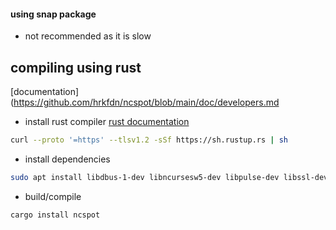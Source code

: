 
#### using snap package
- not recommended as it is slow
## compiling using rust
[documentation](https://github.com/hrkfdn/ncspot/blob/main/doc/developers.md

- install rust compiler [rust documentation](https://www.rust-lang.org/tools/install)
```sh
curl --proto '=https' --tlsv1.2 -sSf https://sh.rustup.rs | sh
```

- install dependencies
```sh
sudo apt install libdbus-1-dev libncursesw5-dev libpulse-dev libssl-dev libxcb1-dev libxcb-render0-dev libxcb-shape0-dev libxcb-xfixes0-dev
```

- build/compile
```sh
cargo install ncspot
```